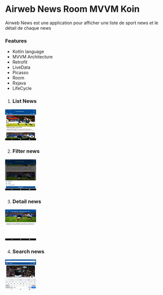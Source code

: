 # Airweb News Room MVVM Koin

Airweb News est une application pour afficher une liste de sport news et le détail de chaque news

### Features
- Kotlin language
- MVVM Architecture
- Retrofit
- LiveData
- Picasso
- Room
- Rxjava
- LifeCycle

1. ### List News <br/>
<img src="https://github.com/majdirabeh/Airweb_News/blob/master/ScreenShots/001.png" style=" width:100px ; height:100px " />

2. ### Filter news <br/>
<img src="https://github.com/majdirabeh/Airweb_News/blob/master/ScreenShots/002.png" style=" width:100px ; height:100px " />

3. ### Detail news <br/>
<img src="https://github.com/majdirabeh/Airweb_News/blob/master/ScreenShots/003.png" style=" width:100px ; height:100px " />

4. ### Search news <br/>
<img src="https://github.com/majdirabeh/Airweb_News/blob/master/ScreenShots/004.png" style=" width:100px ; height:100px " />
